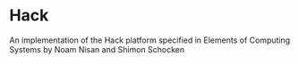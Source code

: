 # Hack
An implementation of the Hack platform specified in Elements of Computing Systems by Noam Nisan and Shimon Schocken
